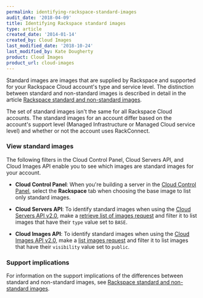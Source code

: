 ```yaml
---
permalink: identifying-rackspace-standard-images
audit_date: '2018-04-09'
title: Identifying Rackspace standard images
type: article
created_date: '2014-01-14'
created_by: Cloud Images
last_modified_date: '2018-10-24'
last_modified_by: Kate Dougherty
product: Cloud Images
product_url: cloud-images
---
```


Standard images are images that are supplied by Rackspace and supported for
your Rackspace Cloud account's type and service level. The distinction
between standard and non-standard images is described in detail in the
article [Rackspace standard and non-standard
images](/support/how-to/rackspace-standard-and-non-standard-images).

The set of standard images isn't the same for all Rackspace Cloud
accounts. The standard images for an account differ based on the
account's support level (Managed Infrastructure or Managed Cloud service
level) and whether or not the account uses RackConnect.

### View standard images

The following filters in the Cloud Control Panel, Cloud Servers API, and
Cloud Images API enable you to see which images are standard images for
your account.

- **Cloud Control Panel**: When you're building a server in the [Cloud Control
  Panel](https://login.rackspace.com/), select the **Rackspace** tab when
  choosing the base image to list only standard images.

- **Cloud Servers API**: To identify standard images when using the [Cloud
  Servers API v2.0](https://docs.rackspace.com/docs/cloud-servers/v2/),
  make a [retrieve list of images
  request](https://docs.rackspace.com/docs/cloud-servers/v2/api-reference/svr-images-operations/#retrieve-list-of-images) and
  filter it to list images that have their `type` value set to `BASE`.

- **Cloud Images API**: To identify standard images when using the [Cloud
  Images API v2.0](https://docs.rackspace.com/docs/cloud-images/v2/),
  make a [list images
  request](https://docs.rackspace.com/docs/cloud-images/v2/api-reference/images-operations/#list-images) and filter it to list images that
  have their `visibility` value set to `public`.

### Support implications

For information on the support implications of the differences between
standard and non-standard images, see [Rackspace standard and non-standard
images](/support/how-to/rackspace-standard-and-non-standard-images).
